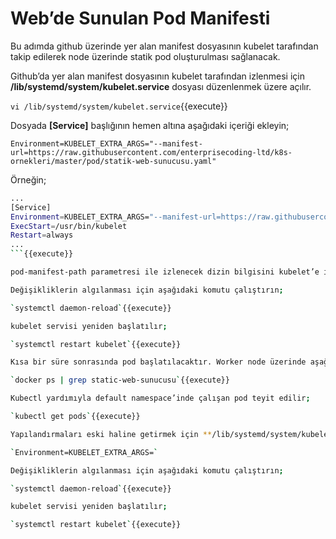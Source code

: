 # Web’de Sunulan Pod Manifesti

Bu adımda github üzerinde yer alan manifest dosyasının kubelet tarafından takip edilerek node üzerinde statik pod oluşturulması sağlanacak.

Github’da yer alan manifest dosyasının kubelet tarafından izlenmesi için **/lib/systemd/system/kubelet.service** dosyası düzenlenmek üzere açılır. 

`vi /lib/systemd/system/kubelet.service`{{execute}}

Dosyada **[Service]** başlığının hemen altına aşağıdaki içeriği ekleyin;

`Environment=KUBELET_EXTRA_ARGS="--manifest-url=https://raw.githubusercontent.com/enterprisecoding-ltd/k8s-ornekleri/master/pod/statik-web-sunucusu.yaml"`

Örneğin;

```bash
...
[Service]
Environment=KUBELET_EXTRA_ARGS="--manifest-url=https://raw.githubusercontent.com/enterprisecoding-ltd/k8s-ornekleri/master/pod/statik-web-sunucusu.yaml"
ExecStart=/usr/bin/kubelet
Restart=always
...
```{{execute}}

pod-manifest-path parametresi ile izlenecek dizin bilgisini kubelet’e iletilmiş olur.

Değişikliklerin algılanması için aşağıdaki komutu çalıştırın;

`systemctl daemon-reload`{{execute}}

kubelet servisi yeniden başlatılır;

`systemctl restart kubelet`{{execute}}

Kısa bir süre sonrasında pod başlatılacaktır. Worker node üzerinde aşağıdaki komutla çalışan konteyner’lar arasından oluşturduğumuz pod aşağıdaki komutla görülür;

`docker ps | grep static-web-sunucusu`{{execute}}

Kubectl yardımıyla default namespace’inde çalışan pod teyit edilir;

`kubectl get pods`{{execute}}

Yapılandırmaları eski haline getirmek için **/lib/systemd/system/kubelet.service** dosyası aşağıdaki içerikle eski haline geri getirilir;

`Environment=KUBELET_EXTRA_ARGS=`

Değişikliklerin algılanması için aşağıdaki komutu çalıştırın;

`systemctl daemon-reload`{{execute}}

kubelet servisi yeniden başlatılır;

`systemctl restart kubelet`{{execute}}